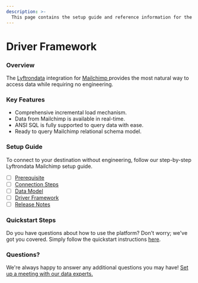 ```yaml
---
description: >-
  This page contains the setup guide and reference information for the Mailchimp source connector.
---
```


# Driver Framework

### Overview

The [Lyftrondata](https://www.lyftrondata.com/) integration for [Mailchimp](https://www.lyftrondata.com/integration/mailchimp/)[ ](https://www.lyftrondata.com/integration/mailchimp/)provides the most natural way to access data while requiring no engineering.

### Key Features

* Comprehensive incremental load mechanism.
* Data from Mailchimp is available in real-time.&#x20;
* ANSI SQL is fully supported to query data with ease.
* Ready to query Mailchimp relational schema model.

### Setup Guide

To connect to your destination without engineering, follow our step-by-step Lyftrondata Mailchimp setup guide.

* [ ] [Prerequisite](../../marketing-analytics/mailchimp/prerequisite.md)
* [ ] [Connection Steps](../../marketing-analytics/mailchimp/connection-steps.md)
* [ ] [Data Model](../../marketing-analytics/mailchimp/data-model/)
* [ ] [Driver Framework](../../marketing-analytics/mailchimp/driver-framework/)
* [ ] [Release Notes](../../marketing-analytics/mailchimp/release-notes.md)

### Quickstart Steps

Do you have questions about how to use the platform? Don't worry; we've got you covered. Simply follow the quickstart instructions [here](../../../quickstart-steps.md).

### Questions? <a href="#questions" id="questions"></a>

We're always happy to answer any additional questions you may have! [Set up a meeting with our data experts.](https://www.lyftrondata.com/book-a-meeting/)


